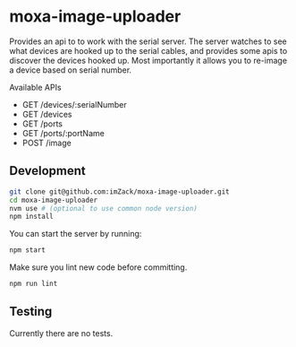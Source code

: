 # moxa-image-uploader

Provides an api to to work with the serial server. The server watches to see what devices are hooked up to the serial cables, and provides some apis to discover the devices hooked up. Most importantly it allows you to re-image a device based on serial number.

Available APIs

* GET /devices/:serialNumber
* GET /devices
* GET /ports
* GET /ports/:portName
* POST /image

## Development

```bash
git clone git@github.com:imZack/moxa-image-uploader.git
cd moxa-image-uploader
nvm use # (optional to use common node version)
npm install
```

You can start the server by running:

```bash
npm start
```

Make sure you lint new code before committing.

```bash
npm run lint
```

## Testing

Currently there are no tests.

